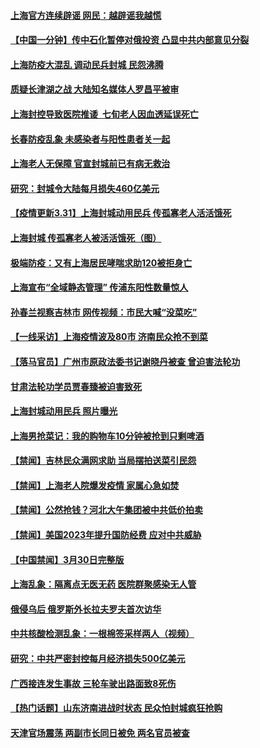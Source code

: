 #### [上海官方连续辟谣 网民：越辟谣我越慌](../pages/prog204/a103387993.md) 
#### [【中国一分钟】传中石化暂停对俄投资 凸显中共内部意见分裂](../pages/prog204/a103388009.md) 
#### [上海防疫大混乱 调动民兵封城 民怨沸腾](../pages/prog204/a103388000.md) 
#### [质疑长津湖之战 大陆知名媒体人罗昌平被审](../pages/prog204/a103387922.md) 
#### [上海封控导致医院推诿  七旬老人因血透延误死亡](../pages/prog204/a103387893.md) 
#### [长春防疫乱象 未感染者与阳性患者关一起](../pages/prog204/a103387913.md) 
#### [上海老人无保障 官宣封城前已有病无救治](../pages/prog204/a103387918.md) 
#### [研究：封城令大陆每月损失460亿美元](../pages/prog204/a103387840.md) 
#### [【疫情更新3.31】上海封城动用民兵 传孤寡老人活活饿死](../pages/prog204/a103384636.md) 
#### [上海封城 传孤寡老人被活活饿死（图）](../pages/prog204/a103387774.md) 
#### [极端防疫：又有上海居民哮喘求助120被拒身亡](../pages/prog204/a103387785.md) 
#### [上海宣布“全域静态管理” 传浦东阳性数量惊人](../pages/prog204/a103387688.md) 
#### [孙春兰视察吉林市 网传视频：市民大喊“没菜吃”](../pages/prog204/a103387689.md) 
#### [【一线采访】上海疫情波及80市 济南民众抢不到菜](../pages/prog204/a103387696.md) 
#### [【落马官员】广州市原政法委书记谢晓丹被查 曾迫害法轮功](../pages/prog204/a103387690.md) 
#### [甘肃法轮功学员贾春臻被迫害致死](../pages/prog204/a103387399.md) 
#### [上海封城动用民兵 照片曝光](../pages/prog204/a103387632.md) 
#### [上海男抢菜记：我的购物车10分钟被抢到只剩啤酒](../pages/prog204/a103387588.md) 
#### [【禁闻】吉林民众满网求助 当局摆拍送菜引民怨](../pages/prog204/a103387544.md) 
#### [【禁闻】上海老人院爆发疫情 家属心急如焚](../pages/prog204/a103387539.md) 
#### [【禁闻】公然抢钱？河北大午集团被中共低价拍卖](../pages/prog204/a103387542.md) 
#### [【禁闻】美国2023年提升国防经费 应对中共威胁](../pages/prog204/a103387536.md) 
#### [【中国禁闻】3月30日完整版](../pages/prog204/a103387575.md) 
#### [上海乱象：隔离点无医无药 医院群聚感染无人管](../pages/prog204/a103387550.md) 
#### [俄侵乌后 俄罗斯外长拉夫罗夫首次访华](../pages/prog204/a103387510.md) 
#### [中共核酸检测乱象：一根棉签采样两人（视频）](../pages/prog204/a103387508.md) 
#### [研究：中共严密封控每月经济损失500亿美元](../pages/prog204/a103387339.md) 
#### [广西接连发生事故 三轮车驶出路面致8死伤](../pages/prog204/a103387390.md) 
#### [【热门话题】山东济南进战时状态 民众怕封城疯狂抢购](../pages/prog204/a103387296.md) 
#### [天津官场震荡 两副市长同日被免 两名官员被查](../pages/prog204/a103387299.md) 
